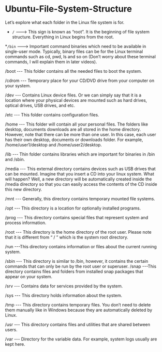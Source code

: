 # Ubuntu-File-System-Structure

Let’s explore what each folder in the Linux file system is for.

* `/` ---> This sign is known as “root”. It is the beginning of file system structure. Everything in Linux begins from the root.

*`/bin` ---> Important command binaries which need to be available in single-user mode. Typically, binary files can be for the Linux terminal commands such as cd, pwd, ls and so on (Don’t worry about these terminal commands, I will explain them in later videos).

/boot --- This folder contains all the needed files to boot the system.

/cdrom --- Temporary place for your CD/DVD drive from your computer on your system.

/dev --- Contains Linux device files. Or we can simply say that it is a location where your physical devices are mounted such as hard drives, optical drives, USB drives, and etc.

/etc --- This folder contains configuration files. 

/home --- This folder will contain all your personal files. The folders like desktop, documents downloads are all stored in the home directory. However, note that there can be more than one user. In this case, each user has their own desktop, documents or downloads folder. For example, /home/user1/desktop and /home/user2/desktop.

/lib --- Thin folder contains libraries which are important for binaries in /bin and /sbin.

/media --- This external directory contains devices such as USB drives that can be mounted. Imagine that you insert a CD into your linux system. What will happen? Well, a new directory will be automatically created inside the /media directory so that you can easily access the contents of the CD inside this new directory.

/mnt --- Generally, this directory contains temporary mounted file systems.

/opt --- This directory is a location for optionally installed programs.

/prog --- This directory contains special files that represent system and process information. 

/root --- This directory is the home directory of the root user. Please note that it is different from “ / ” which is the system root directory.

/run ---This directory contains information or files about the current running system.

/sbin --- This directory is similar to /bin, however, it contains the certain commands that can only be run by the root user or superuser.
/snap ---This directory contains files and folders from installed snap packages that appear on your system.

/srv --- Contains data for services provided by the system.

/sys --- This directory holds information about the system.

/tmp --- This directory contains temporary files. You don’t need to delete them manually like in Windows because they are automatically deleted by Linux.

/usr --- This directory contains files and utilities that are shared between users.

/var --- Directory for the variable data. For example, system logs usually are kept here. 

